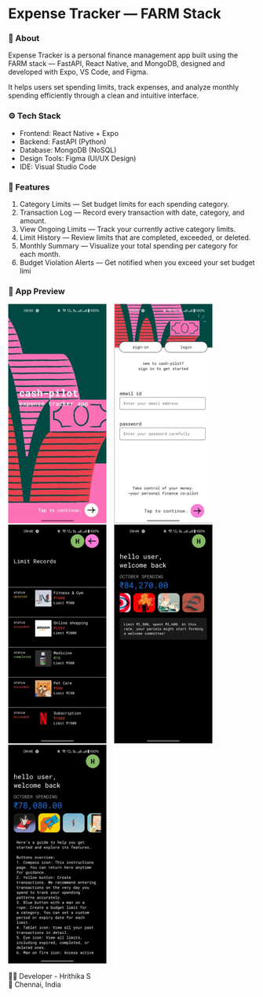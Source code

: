 # Expense Tracker — FARM Stack
### 🧩 About
Expense Tracker is a personal finance management app built using the FARM stack — FastAPI, React Native, and MongoDB, designed and developed with Expo, VS Code, and Figma.

It helps users set spending limits, track expenses, and analyze monthly spending efficiently through a clean and intuitive interface.

### ⚙️ Tech Stack
  * Frontend: React Native + Expo
  * Backend: FastAPI (Python)
  * Database: MongoDB (NoSQL)
  * Design Tools: Figma (UI/UX Design)
  * IDE: Visual Studio Code

### 🚀 Features
1. Category Limits — Set budget limits for each spending category.
2. Transaction Log — Record every transaction with date, category, and amount.
3. View Ongoing Limits — Track your currently active category limits.
4. Limit History — Review limits that are completed, exceeded, or deleted.
5. Monthly Summary — Visualize your total spending per category for each month.
6. Budget Violation Alerts — Get notified when you exceed your set budget limi

### 📸 App Preview
<p alig="center">
 <img src="preview/app.jpg" alt="App Screen" width="200"/>
 &nbsp;&nbsp;
  <img src="preview/authentication-screen.jpg" alt="App Screen" width="200"/>
 &nbsp;&nbsp;
  <img src="preview/budget-records-screen.jpg" alt="App Screen" width="200"/>
 &nbsp;&nbsp;
  <img src="preview/budget-violation-remainder-screen.jpg" alt="App Screen" width="200"/>
 &nbsp;&nbsp;
  <img src="preview/main-screen.jpg" alt="App Screen" width="200"/>
 &nbsp;&nbsp;
</p>
🧑‍💻 Developer - Hrithika S <br/>
📍 Chennai, India
